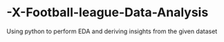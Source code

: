 # -X-Football-league-Data-Analysis
Using python to perform EDA and deriving insights from the given dataset
